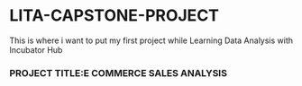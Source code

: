 # LITA-CAPSTONE-PROJECT

This is where i want to put my first project while Learning Data Analysis with  Incubator Hub 

### PROJECT TITLE:E COMMERCE SALES ANALYSIS   

  
